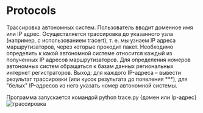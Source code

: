 # Protocols
Трассировка автономных систем. Пользователь вводит доменное имя или IP адрес. Осуществляется трассировка до указанного узла (например, с использованием tracert), т. е. мы узнаем IP адреса маршрутизаторов, через которые проходит пакет. Необходимо определить к какой автономной системе относится каждый из полученных IP адресов маршрутизаторов. Для определения номеров автономных систем обращаться к базам данных региональных интернет регистраторов. Выход: для каждого IP-адреса – вывести результат трассировки (или кусок результата до появления ***), для "белых" IP-адресов из него указать номер автономной системы. 

Программа запускается командой python trace.py {домен или Ip-адрес}
![трассировка](https://user-images.githubusercontent.com/95567815/172822410-5e255fe7-32f7-4c61-a5d8-58c72c5620a8.PNG)

